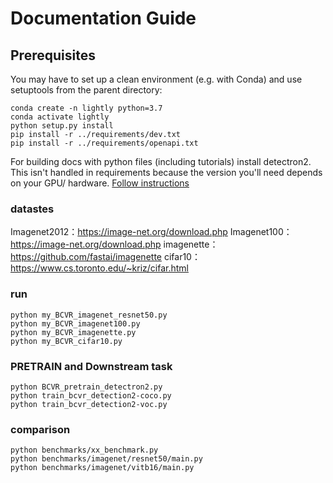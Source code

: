 # Documentation Guide

## Prerequisites
You may have to set up a clean environment (e.g. with Conda) and use setuptools from the parent directory:
```
conda create -n lightly python=3.7
conda activate lightly
python setup.py install
pip install -r ../requirements/dev.txt
pip install -r ../requirements/openapi.txt
```

For building docs with python files (including tutorials) install detectron2.
This isn't handled in requirements because the version you'll need depends on your GPU/ hardware.
[Follow instructions](https://detectron2.readthedocs.io/en/latest/tutorials/install.html)


###  datastes
Imagenet2012：https://image-net.org/download.php
Imagenet100：https://image-net.org/download.php
imagenette： https://github.com/fastai/imagenette
cifar10： https://www.cs.toronto.edu/~kriz/cifar.html

### run

```
python my_BCVR_imagenet_resnet50.py
python my_BCVR_imagenet100.py
python my_BCVR_imagenette.py
python my_BCVR_cifar10.py
```

### PRETRAIN and Downstream task

```
python BCVR_pretrain_detectron2.py
python train_bcvr_detection2-coco.py
python train_bcvr_detection2-voc.py
```


### comparison
```
python benchmarks/xx_benchmark.py
python benchmarks/imagenet/resnet50/main.py
python benchmarks/imagenet/vitb16/main.py
```



